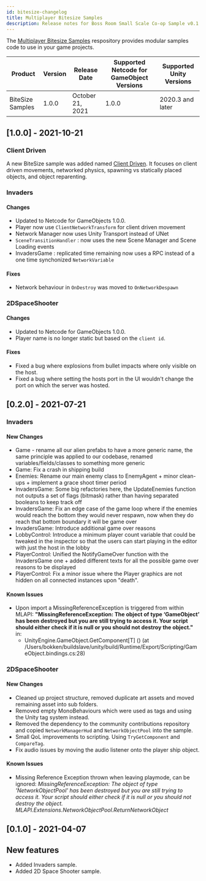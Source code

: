 ```yaml
---
id: bitesize-changelog
title: Multiplayer Bitesize Samples
description: Release notes for Boss Room Small Scale Co-op Sample v0.1.0, the first release of the Boss Room sample project for Unity MLAPI.
---
```


The [Multiplayer Bitesize Samples](https://github.com/Unity-Technologies/com.unity.multiplayer.samples.bitesize) respository provides modular samples code to use in your game projects. 

| Product | Version |  Release Date | Supported Netcode for GameObject Versions | Supported Unity Versions |
| -- | -- | -- | -- | -- |
| BiteSize Samples | 1.0.0 | October 21, 2021 | 1.0.0 | 2020.3 and later |

## [1.0.0] - 2021-10-21

### Client Driven

A new BiteSize sample was added named [Client Driven](../../docs/learn/bitesize-clientdriven.md). It focuses on client driven movements, networked physics, spawning vs statically placed objects, and object reparenting.

### Invaders

#### Changes

* Updated to Netcode for GameObjects 1.0.0.
* Player now use `ClientNetworkTransform` for client driven movement
* Network Manager now uses Unity Transport instead of UNet
* `SceneTransitionHandler` : now uses the new Scene Manager and Scene Loading events
* InvadersGame : replicated time remaining now uses a RPC instead of a one time synchonized `NetworkVariable`

#### Fixes

* Network behaviour in `OnDestroy` was moved to `OnNetworkDespawn`

### 2DSpaceShooter

#### Changes

* Updated to Netcode for GameObjects 1.0.0.
* Player name is no longer static but based on the `client id`.

#### Fixes

* Fixed a bug where explosions from bullet impacts where only visible on the host.
* Fixed a bug where setting the hosts port in the UI wouldn't change the port on which the server was hosted.

## [0.2.0] - 2021-07-21

### Invaders

#### New Changes

- Game - rename all our alien prefabs to have a more generic name, the same principle was applied to our codebase, renamed variables/fields/classes to something more generic
- Game: Fix a crash in shipping build
- Enemies: Rename our main enemy class to EnemyAgent + minor clean-ups + implement a grace shoot timer period
- InvadersGame: Some big refactories here, the UpdateEnemies function not outputs a set of flags (bitmask) rather than having separated booleans to keep track off
- InvadersGame: Fix an edge case of the game loop where if the enemies would reach the bottom they would never respawn, now when they do reach that bottom boundary it will be game over
- InvadersGame: Introduce additional game over reasons
- LobbyControl: Introduce a minimum player count variable that could be tweaked in the inspector so that the users can start playing in the editor with just the host in the lobby
- PlayerControl: Unified the NotifyGameOver function with the InvadersGame one + added different texts for all the possible game over reasons to be displayed
- PlayerControl: Fix a minor issue where the Player graphics are not hidden on all connected instances upon "death".

#### Known Issues

- Upon import a MissingReferenceException is triggered from within MLAPI: **"MissingReferenceException: The object of type ‘GameObject’ has been destroyed but you are still trying to access it.
  Your script should either check if it is null or you should not destroy the object."** in:
  - UnityEngine.GameObject.GetComponent[T] () (at /Users/bokken/buildslave/unity/build/Runtime/Export/Scripting/GameObject.bindings.cs:28)

### 2DSpaceShooter

#### New Changes
- Cleaned up project structure, removed duplicate art assets and moved remaining asset into sub folders.
- Removed empty MonoBehaviours which were used as tags and using the Unity tag system instead.
- Removed the dependency to the community contributions repository and copied `NetworkManagerHud` and `NetworkObjectPool` into the sample.
- Small QoL improvements to scripting. Using `TryGetComponent` and `CompareTag`.
- Fix audio issues by moving the audio listener onto the player ship object.

#### Known Issues

- Missing Reference Exception thrown when leaving playmode, can be ignored:
*MissingReferenceException: The object of type 'NetworkObjectPool' has been destroyed but you are still trying to access it.
Your script should either check if it is null or you should not destroy the object.
MLAPI.Extensions.NetworkObjectPool.ReturnNetworkObject*

## [0.1.0] - 2021-04-07

## New features

* Added Invaders sample.
* Added 2D Space Shooter sample.
